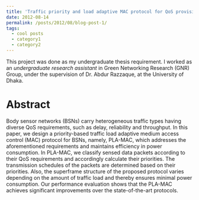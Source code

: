 ```yaml
---
title: 'Traffic priority and load adaptive MAC protocol for QoS provisioning in body sensor networks'
date: 2012-08-14
permalink: /posts/2012/08/blog-post-1/
tags:
  - cool posts
  - category1
  - category2
---
```


This project was done as my undergraduate thesis requirement. I worked as an *undergraduate research assistant* in Green Networking Research (GNR) Group, under the supervision of Dr. Abdur Razzaque, at the University of Dhaka. 

Abstract
=====
Body sensor networks (BSNs) carry heterogeneous traffic types having diverse QoS requirements, such as delay, reliability and throughput. In this paper, we design a priority-based traffic load adaptive medium access control (MAC) protocol for BSNs, namely, PLA-MAC, which addresses the aforementioned requirements and maintains efficiency in power consumption. In PLA-MAC, we classify sensed data packets according to their QoS requirements and accordingly calculate their priorities. The transmission schedules of the packets are determined based on their priorities. Also, the superframe structure of the proposed protocol varies depending on the amount of traffic load and thereby ensures minimal power consumption. Our performance evaluation shows that the PLA-MAC achieves significant improvements over the state-of-the-art protocols.